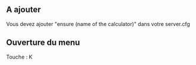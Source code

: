 ## A ajouter
Vous devez ajouter "ensure (name of the calculator)" dans votre server.cfg

## Ouverture du menu 
Touche : K